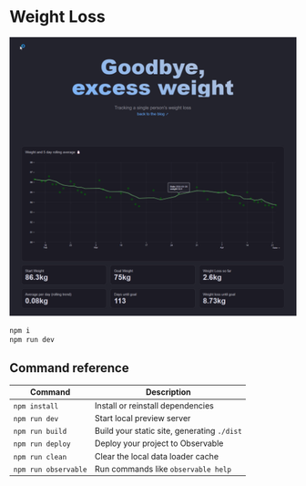 # Weight Loss

![image of front page](image.png)

```
npm i
npm run dev
```


## Command reference

| Command           | Description                                              |
| ----------------- | -------------------------------------------------------- |
| `npm install`            | Install or reinstall dependencies                    |
| `npm run dev`        | Start local preview server                               |
| `npm run build`      | Build your static site, generating `./dist`              |
| `npm run deploy`     | Deploy your project to Observable                        |
| `npm run clean`      | Clear the local data loader cache                        |
| `npm run observable` | Run commands like `observable help`                      |
